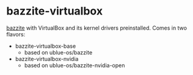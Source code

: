 # bazzite-virtualbox

[bazzite] with VirtualBox and its kernel drivers preinstalled. Comes in two
flavors:

- bazzite-virtualbox-base
  - based on ublue-os/bazzite
- bazzite-virtualbox-nvidia
  - based on ublue-os/bazzite-nvidia-open


[bazzite]: https://github.com/ublue-os/bazzite
